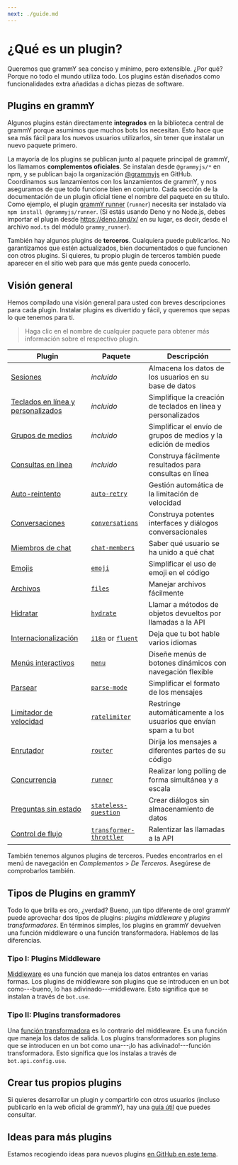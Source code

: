```yaml
---
next: ./guide.md
---
```


# ¿Qué es un plugin?

Queremos que grammY sea conciso y mínimo, pero extensible.
¿Por qué?
Porque no todo el mundo utiliza todo.
Los plugins están diseñados como funcionalidades extra añadidas a dichas piezas de software.

## Plugins en grammY

Algunos plugins están directamente **integrados** en la biblioteca central de grammY porque asumimos que muchos bots los necesitan.
Esto hace que sea más fácil para los nuevos usuarios utilizarlos, sin tener que instalar un nuevo paquete primero.

La mayoría de los plugins se publican junto al paquete principal de grammY, los llamamos **complementos oficiales**.
Se instalan desde `@grammyjs/*` en npm, y se publican bajo la organización [@grammyjs](https://github.com/grammyjs) en GitHub.
Coordinamos sus lanzamientos con los lanzamientos de grammY, y nos aseguramos de que todo funcione bien en conjunto.
Cada sección de la documentación de un plugin oficial tiene el nombre del paquete en su título.
Como ejemplo, el plugin [grammY runner](./runner.md) (`runner`) necesita ser instalado vía `npm install @grammyjs/runner`.
(Si estás usando Deno y no Node.js, debes importar el plugin desde <https://deno.land/x/> en su lugar, es decir, desde el archivo `mod.ts` del módulo `grammy_runner`).

También hay algunos plugins de **terceros**.
Cualquiera puede publicarlos.
No garantizamos que estén actualizados, bien documentados o que funcionen con otros plugins.
Si quieres, tu propio plugin de terceros también puede aparecer en el sitio web para que más gente pueda conocerlo.

## Visión general

Hemos compilado una visión general para usted con breves descripciones para cada plugin.
Instalar plugins es divertido y fácil, y queremos que sepas lo que tenemos para ti.

> Haga clic en el nombre de cualquier paquete para obtener más información sobre el respectivo plugin.

| Plugin                                              | Paquete                                               | Descripción                                                       |
| --------------------------------------------------- | ----------------------------------------------------- | ----------------------------------------------------------------- |
| [Sesiones](./session.md)                            | _incluido_                                            | Almacena los datos de los usuarios en su base de datos            |
| [Teclados en línea y personalizados](./keyboard.md) | _incluido_                                            | Simplifique la creación de teclados en línea y personalizados     |
| [Grupos de medios](./media-group.md)                | _incluido_                                            | Simplificar el envío de grupos de medios y la edición de medios   |
| [Consultas en línea](./inline-query.md)             | _incluido_                                            | Construya fácilmente resultados para consultas en línea           |
| [Auto-reintento](./auto-retry.md)                   | [`auto-retry`](./auto-retry.md)                       | Gestión automática de la limitación de velocidad                  |
| [Conversaciones](./conversations.md)                | [`conversations`](./conversations.md)                 | Construya potentes interfaces y diálogos conversacionales         |
| [Miembros de chat](./chat-members.md)               | [`chat-members`](./chat-members.md)                   | Saber qué usuario se ha unido a qué chat                          |
| [Emojis](./emoji.md)                                | [`emoji`](./emoji.md)                                 | Simplificar el uso de emoji en el código                          |
| [Archivos](./files.md)                              | [`files`](./files.md)                                 | Manejar archivos fácilmente                                       |
| [Hidratar](./hydrate.md)                            | [`hydrate`](./hydrate.md)                             | Llamar a métodos de objetos devueltos por llamadas a la API       |
| [Internacionalización](./i18n.md)                   | [`i18n`](./i18n.md) or [`fluent`](./fluent.md)        | Deja que tu bot hable varios idiomas                              |
| [Menús interactivos](./menu.md)                     | [`menu`](./menu.md)                                   | Diseñe menús de botones dinámicos con navegación flexible         |
| [Parsear](./parse-mode.md)                          | [`parse-mode`](./parse-mode.md)                       | Simplificar el formato de los mensajes                            |
| [Limitador de velocidad](./ratelimiter.md)          | [`ratelimiter`](./ratelimiter.md)                     | Restringe automáticamente a los usuarios que envían spam a tu bot |
| [Enrutador](./router.md)                            | [`router`](./router.md)                               | Dirija los mensajes a diferentes partes de su código              |
| [Concurrencia](./runner.md)                         | [`runner`](./runner.md)                               | Realizar long polling de forma simultánea y a escala              |
| [Preguntas sin estado](./stateless-question.md)     | [`stateless-question`](./stateless-question.md)       | Crear diálogos sin almacenamiento de datos                        |
| [Control de flujo](./transformer-throttler.md)      | [`transformer-throttler`](./transformer-throttler.md) | Ralentizar las llamadas a la API                                  |

También tenemos algunos plugins de terceros.
Puedes encontrarlos en el menú de navegación en _Complementos_ > _De Terceros_.
Asegúrese de comprobarlos también.

## Tipos de Plugins en grammY

Todo lo que brilla es oro, ¿verdad?
Bueno, ¡un tipo diferente de oro!
grammY puede aprovechar dos tipos de plugins: _plugins middleware_ y _plugins transformadores_.
En términos simples, los plugins en grammY devuelven una función middleware o una función transformadora.
Hablemos de las diferencias.

### Tipo I: Plugins Middleware

[Middleware](../guide/middleware.md) es una función que maneja los datos entrantes en varias formas.
Los plugins de middleware son plugins que se introducen en un bot como---bueno, lo has adivinado---middleware.
Esto significa que se instalan a través de `bot.use`.

### Tipo II: Plugins transformadores

Una [función transformadora](../advanced/transformers.md) es lo contrario del middleware.
Es una función que maneja los datos de salida.
Los plugins transformadores son plugins que se introducen en un bot como una---¡lo has adivinado!---función transformadora.
Esto significa que los instalas a través de `bot.api.config.use`.

## Crear tus propios plugins

Si quieres desarrollar un plugin y compartirlo con otros usuarios (incluso publicarlo en la web oficial de grammY), hay una [guía útil](./guide.md) que puedes consultar.

## Ideas para más plugins

Estamos recogiendo ideas para nuevos plugins [en GitHub en este tema](https://github.com/grammyjs/grammY/issues/110).
